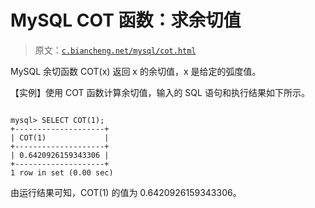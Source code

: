 # MySQL COT 函数：求余切值

> 原文：[`c.biancheng.net/mysql/cot.html`](http://c.biancheng.net/mysql/cot.html)

MySQL 余切函数 COT(x) 返回 x 的余切值，x 是给定的弧度值。

【实例】使用 COT 函数计算余切值，输入的 SQL 语句和执行结果如下所示。

```

mysql> SELECT COT(1);
+--------------------+
| COT(1)             |
+--------------------+
| 0.6420926159343306 |
+--------------------+
1 row in set (0.00 sec)
```

由运行结果可知，COT(1) 的值为 0.6420926159343306。